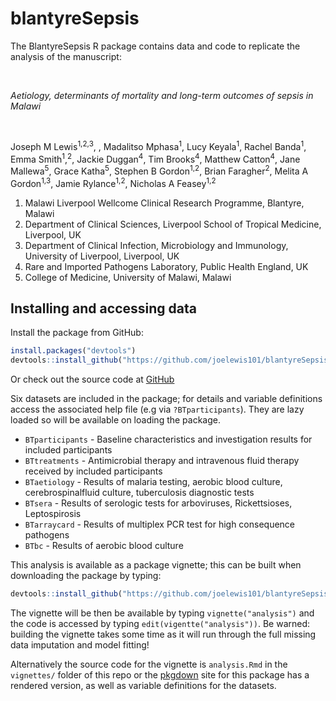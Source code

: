 
<!-- README.md is generated from README.Rmd. Please edit that file -->

# blantyreSepsis

<!-- badges: start -->

<!-- badges: end -->

The BlantyreSepsis R package contains data and code to replicate the
analysis of the manuscript:

<br />

*Aetiology, determinants of mortality and long-term outcomes of sepsis
in Malawi*

<br />

Joseph M Lewis<sup>1,2,3</sup>, , Madalitso Mphasa<sup>1</sup>, Lucy
Keyala<sup>1</sup>, Rachel Banda<sup>1</sup>, Emma
Smith<sup>1</sup>,<sup>2</sup>, Jackie Duggan<sup>4</sup>, Tim
Brooks<sup>4</sup>, Matthew Catton<sup>4</sup>, Jane
Mallewa<sup>5</sup>, Grace Katha<sup>5</sup>, Stephen B
Gordon<sup>1,2</sup>, Brian Faragher<sup>2</sup>, Melita A
Gordon<sup>1,3</sup>, Jamie Rylance<sup>1,2</sup>, Nicholas A
Feasey<sup>1,2</sup>

1.  Malawi Liverpool Wellcome Clinical Research Programme, Blantyre,
    Malawi
2.  Department of Clinical Sciences, Liverpool School of Tropical
    Medicine, Liverpool, UK
3.  Department of Clinical Infection, Microbiology and Immunology,
    University of Liverpool, Liverpool, UK
4.  Rare and Imported Pathogens Laboratory, Public Health England, UK
5.  College of Medicine, University of Malawi, Malawi

## Installing and accessing data

Install the package from GitHub:

``` r
install.packages("devtools")
devtools::install_github("https://github.com/joelewis101/blantyreSepsis")
```

Or check out the source code at
[GitHub](https://github.com/joelewis101/blantyreSepsis)

Six datasets are included in the package; for details and variable
definitions access the associated help file (e.g via `?BTparticipants`).
They are lazy loaded so will be available on loading the package.

  - `BTparticipants` - Baseline characteristics and investigation
    results for included participants
  - `BTtreatments` - Antimicrobial therapy and intravenous fluid therapy
    received by included participants
  - `BTaetiology` - Results of malaria testing, aerobic blood culture,
    cerebrospinalfluid culture, tuberculosis diagnostic tests
  - `BTsera` - Results of serologic tests for arboviruses,
    Rickettsioses, Leptospirosis
  - `BTarraycard` - Results of multiplex PCR test for high consequence
    pathogens
  - `BTbc` - Results of aerobic blood culture

This analysis is available as a package vignette; this can be built when
downloading the package by typing:

``` r
devtools::install_github("https://github.com/joelewis101/blantyreSepsis", build_vignettes = TRUE )
```

The vignette will be then be available by typing `vignette("analysis")`
and the code is accessed by typing `edit(vigentte("analysis"))`. Be
warned: building the vignette takes some time as it will run through the
full missing data imputation and model fitting\!

Alternatively the source code for the vignette is `analysis.Rmd` in the
`vignettes/` folder of this repo or the
[pkgdown](https://joelewis101.github.io/blantyreSepsis/) site for this
package has a rendered version, as well as variable definitions for the
datasets.
